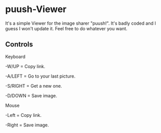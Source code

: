 puush-Viewer
============

It's a simple Viewer for the image sharer "puush!". It's badly coded and I guess I won't update it.
Feel free to do whatever you want. 

Controls
--------

Keyboard

-W/UP    = Copy link.

-A/LEFT  = Go to your last picture.

-S/RIGHT = Get a new one.

-D/DOWN  = Save image.

Mouse

-Left    = Copy link.

-Right   = Save image.
